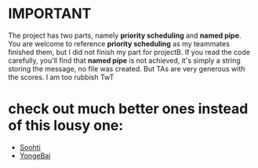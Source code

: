 # IMPORTANT
The project has two parts, namely **priority scheduling** and **named pipe**. You are welcome to reference **priority scheduling** as my teammates finished them, but I did not finish my part for projectB. If you read the code carefully, you'll find that **named pipe** is not achieved, it's simply a string storing the message, no file was created. But TAs are very generous with the scores. I am too rubbish TwT

# check out much better ones instead of this lousy one:
- [Soohti](https://github.com/Soohti/CS3103-Project)
- [YongeBai](https://github.com/YongeBai/OS_project)
